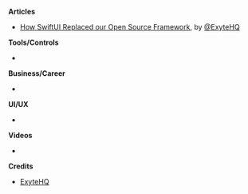 
**Articles**

* [How SwiftUI Replaced our Open Source Framework](https://exyte.com/blog/swiftui-and-our-open-source-framework?utm_source=ios_goodies&utm_medium=referral&utm_campaign=website_blog), by [@ExyteHQ](https://twitter.com/ExyteHQ)

**Tools/Controls**

* 

**Business/Career**

* 

**UI/UX**

* 

**Videos**

* 

**Credits**

* [ExyteHQ](https://github.com/exyte)
